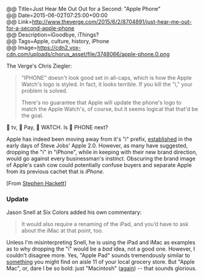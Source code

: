 @@ Title=Just Hear Me Out Out for a Second: "Apple Phone"   
@@ Date=2015-06-02T07:25:00+00:00  
@@ Link=http://www.theverge.com/2015/6/2/8704891/just-hear-me-out-for-a-second-apple-phone  
@@ Description=iGoodbye, iThings?  
@@ Tags=Apple, culture, history, iPhone  
@@ Image=https://cdn2.vox-cdn.com/uploads/chorus_asset/file/3748066/apple-phone.0.png  

The Verge's Chris Ziegler:
>"IPHONE" doesn't look good set in all-caps, which is how the Apple Watch's logo is styled. In fact, it looks terrible. If you kill the "i," your problem is solved.
>
>There's no guarantee that Apple will update the phone's logo to match the Apple Watch's, of course, but it seems logical that that'd be the goal.

 tv,  Pay,  WATCH. Is  PHONE next? 

Apple has indeed been moving away from it's "i" prefix, [established][everystevejobsvideo] in the early days of Steve Jobs' Apple 2.0. However, as many have suggested, dropping the "i" in "iPhone", while in keeping with their new brand direction, would go against every businessman's instinct. Obscuring the brand image of Apple's cash cow could potentially confuse buyers and separate Apple from its previous cachet that is *iPhone.*

[From [Stephen Hackett][512pixels]]

<div class="update">

### Update

Jason Snell at Six Colors added his own commentary:
>It would also require a renaming of the iPad, and you’d have to ask about the iMac at that point, too.

Unless I'm misinterpreting Snell, he is using the iPad and iMac as examples as to why dropping the "i" would be a *bad* idea, not a good one. However, I couldn't disagree more. Yes, "Apple Pad" sounds tremendously similar to [something][some] you might find on aisle 11 of your local grocery store. But "Apple Mac", or, dare I be so bold: just "Macintosh" ([again][again]) -- that sounds glorious.

</div>

[512pixels]: http://www.512pixels.net/blog/2015/6/apple-phone
[again]: http://www.telegraph.co.uk/technology/apple/10593083/Steve-Jobs-unveils-first-Apple-Mac.html
[everystevejobsvideo]: http://everystevejobsvideo.com/original-imac-introduction-apple-special-event-1998/
[some]: https://en.wikipedia.org/wiki/Sanitary_napkin